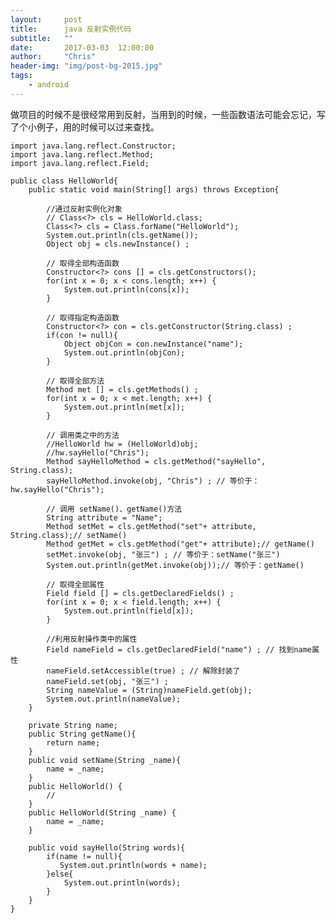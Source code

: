 ```yaml
---
layout:     post
title:      java 反射实例代码 
subtitle:   ""
date:       2017-03-03  12:00:00
author:     "Chris"
header-img: "img/post-bg-2015.jpg"
tags:
    - android
---
```


做项目的时候不是很经常用到反射，当用到的时候，一些函数语法可能会忘记，写了个小例子，用的时候可以过来查找。


	import java.lang.reflect.Constructor;
	import java.lang.reflect.Method;
	import java.lang.reflect.Field;

	public class HelloWorld{
	    public static void main(String[] args) throws Exception{
		
			//通过反射实例化对象
	    	// Class<?> cls = HelloWorld.class;
			Class<?> cls = Class.forName("HelloWorld");
			System.out.println(cls.getName());
			Object obj = cls.newInstance() ;

			// 取得全部构造函数
			Constructor<?> cons [] = cls.getConstructors(); 
			for(int x = 0; x < cons.length; x++) {
				System.out.println(cons[x]);
			}
			
			// 取得指定构造函数
			Constructor<?> con = cls.getConstructor(String.class) ;
			if(con != null){
				Object objCon = con.newInstance("name");
				System.out.println(objCon);
			}

			// 取得全部方法
			Method met [] = cls.getMethods() ; 
			for(int x = 0; x < met.length; x++) {
				System.out.println(met[x]);
			}
			
			// 调用类之中的方法
			//HelloWorld hw = (HelloWorld)obj;
			//hw.sayHello("Chris");
			Method sayHelloMethod = cls.getMethod("sayHello", String.class);
			sayHelloMethod.invoke(obj, "Chris") ; // 等价于：hw.sayHello("Chris");
			
			// 调用 setName()、getName()方法
			String attribute = "Name"; 
			Method setMet = cls.getMethod("set"+ attribute, String.class);// setName()
			Method getMet = cls.getMethod("get"+ attribute);// getName()
			setMet.invoke(obj, "张三") ; // 等价于：setName("张三")
			System.out.println(getMet.invoke(obj));// 等价于：getName()
			
			// 取得全部属性
			Field field [] = cls.getDeclaredFields() ; 
			for(int x = 0; x < field.length; x++) {
				System.out.println(field[x]);
			}
			
			//利用反射操作类中的属性
			Field nameField = cls.getDeclaredField("name") ; // 找到name属性
			nameField.setAccessible(true) ; // 解除封装了
			nameField.set(obj, "张三") ;
			String nameValue = (String)nameField.get(obj);
			System.out.println(nameValue);
	    }

	 	private String name;
	 	public String getName(){
	 		return name;
	 	}
	 	public void setName(String _name){
	 		name = _name;
	 	}
	    public HelloWorld() {
			//
		}
		public HelloWorld(String _name) {
			name = _name;
		}

	    public void sayHello(String words){
	    	if(name != null){
			   System.out.println(words + name);
	    	}else{
	    		System.out.println(words);
	    	}
	    }
	}